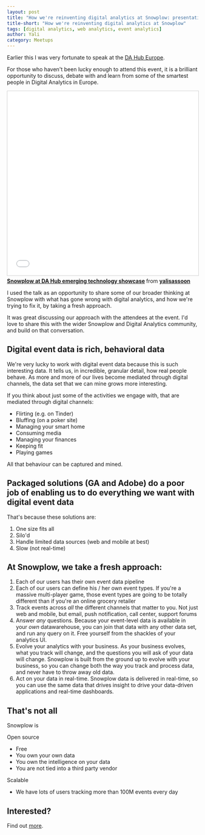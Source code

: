 ```yaml
---
layout: post
title: "How we're reinventing digital analytics at Snowplow: presentation to the DA Hub Europe"
title-short: "How we're reinventing digital analytics at Snowplow"
tags: [digital analytics, web analytics, event analytics]
author: Yali
category: Meetups
---
```


Earlier this I was very fortunate to speak at the [DA Hub Europe](https://www.digitalanalyticshub.com/dahub16-europe/eu-homepage).

For those who haven't been lucky enough to attend this event, it is a brilliant opportunity to discuss, debate with and learn from some of the smartest people in Digital Analytics in Europe.

<iframe src="//www.slideshare.net/slideshow/embed_code/key/D5oR9V5vndgiiv" width="595" height="485" frameborder="0" marginwidth="0" marginheight="0" scrolling="no" style="border:1px solid #CCC; border-width:1px; margin-bottom:5px; max-width: 100%;" allowfullscreen> </iframe> <div style="margin-bottom:5px"> <strong> <a href="//www.slideshare.net/yalisassoon/snowplow-at-da-hub-emerging-technology-showcase" title="Snowplow at DA Hub emerging technology showcase" target="_blank">Snowplow at DA Hub emerging technology showcase</a> </strong> from <strong><a href="//www.slideshare.net/yalisassoon" target="_blank">yalisassoon</a></strong> </div>


I used the talk as an opportunity to share some of our broader thinking at Snowplow with what has gone wrong with digital analytics, and how we're trying to fix it, by taking a fresh approach.

It was great discussing our approach with the attendees at the event. I'd love to share this with the wider Snowplow and Digital Analytics community, and build on that conversation.

## Digital event data is rich, behavioral data

We're very lucky to work with digital event data because this is such interesting data. It tells us, in incredible, granular detail, how real people behave. As more and more of our lives become mediated through digital channels, the data set that we can mine grows more interesting.

If you think about just some of the activities we engage with, that are mediated through digital channels:

* Flirting (e.g. on Tinder)
* Bluffing (on a poker site)
* Managing your smart home
* Consuming media
* Managing your finances
* Keeping fit
* Playing games

All that behaviour can be captured and mined. 

<!--more-->

## Packaged solutions (GA and Adobe) do a poor job of enabling us to do everything we want with digital event data

That's because these solutions are:

1. One size fits all
2. Silo'd
3. Handle limited data sources (web and mobile at best)
4. Slow (not real-time)

## At Snowplow, we take a fresh approach:

1. Each of our users has their own event data pipeline
2. Each of our users can define his / her own event types. If you're a massive multi-player game, those event types are going to be totally different than if you're an online grocery retailer
3. Track events across *all* the different channels that matter to you. Not just web and mobile, but email, push notification, call center, support forums
4. Answer *any* questions. Because your event-level data is available in your *own* datawarehouse, you can join that data with any other data set, and run any query on it. Free yourself from the shackles of your analytics UI.
5. Evolve your analytics with your business. As your business evolves, what you track will change, and the questions you will ask of your data will change. Snowplow is built from the ground up to evolve with your business, so you can change both the way you track and process data, and never have to throw away old data.
6. Act on your data in real-time. Snowplow data is delivered in real-time, so you can use the same data that drives insight to drive your data-driven applications and real-time dashboards.

## That's not all

Snowplow is 

Open source

* Free
* You own your own data
* You own the intelligence on your data
* You are not tied into a third party vendor

Scalable

* We have lots of users tracking more than 100M events every day

## Interested?

Find out [more][contact].


[contact]: /contact/